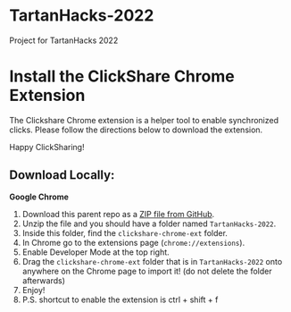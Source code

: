 # TartanHacks-2022
Project for TartanHacks 2022

# Install the ClickShare Chrome Extension

The Clickshare Chrome extension is a helper tool to enable synchronized clicks.
Please follow the directions below to download the extension.

Happy ClickSharing!

## Download Locally: 
**Google Chrome**
1. Download this parent repo as a [ZIP file from GitHub](https://github.com/mzhou08/TartanHacks-2022/archive/refs/heads/main.zip).
2. Unzip the file and you should have a folder named `TartanHacks-2022`.
3. Inside this folder, find the `clickshare-chrome-ext` folder.
4. In Chrome go to the extensions page (`chrome://extensions`).
5. Enable Developer Mode at the top right.
6. Drag the `clickshare-chrome-ext` folder that is in `TartanHacks-2022` onto anywhere on the Chrome page to import it! (do not delete the folder afterwards)
7. Enjoy!
8. P.S. shortcut to enable the extension is ctrl + shift + f
